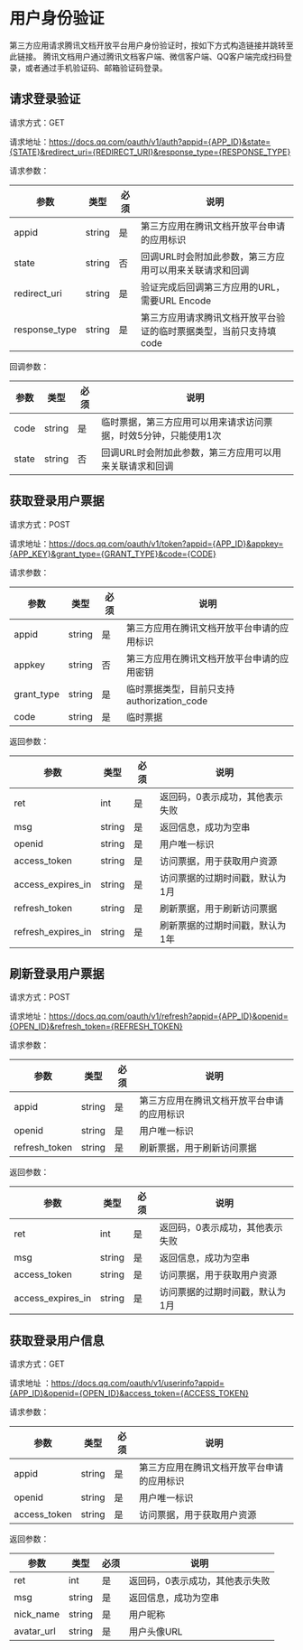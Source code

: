 # 用户身份验证

第三方应用请求腾讯文档开放平台用户身份验证时，按如下方式构造链接并跳转至此链接。
腾讯文档用户通过腾讯文档客户端、微信客户端、QQ客户端完成扫码登录，或者通过手机验证码、邮箱验证码登录。

## 请求登录验证

请求方式：GET

请求地址：https://docs.qq.com/oauth/v1/auth?appid={APP_ID}&state={STATE}&redirect_uri={REDIRECT_URI}&response_type={RESPONSE_TYPE}

请求参数：

| 参数 | 类型 | 必须 | 说明 |
| --- | --- | --- | --- |
| appid | string | 是 | 第三方应用在腾讯文档开放平台申请的应用标识
| state | string | 否 | 回调URL时会附加此参数，第三方应用可以用来关联请求和回调
| redirect_uri | string | 是 | 验证完成后回调第三方应用的URL，需要URL Encode
| response_type | string | 是 | 第三方应用请求腾讯文档开放平台验证的临时票据类型，当前只支持填code

回调参数：

| 参数 | 类型 | 必须 | 说明 |
| --- | --- | --- | --- |
| code | string | 是 | 临时票据，第三方应用可以用来请求访问票据，时效5分钟，只能使用1次
| state | string | 否 | 回调URL时会附加此参数，第三方应用可以用来关联请求和回调

## 获取登录用户票据

请求方式：POST

请求地址：https://docs.qq.com/oauth/v1/token?appid={APP_ID}&appkey={APP_KEY}&grant_type={GRANT_TYPE}&code={CODE}

请求参数：

| 参数 | 类型 | 必须 | 说明 |
| --- | --- | --- | --- |
| appid | string | 是 | 第三方应用在腾讯文档开放平台申请的应用标识
| appkey | string | 否 | 第三方应用在腾讯文档开放平台申请的应用密钥
| grant_type | string | 是 | 临时票据类型，目前只支持authorization_code
| code | string | 是 | 临时票据

返回参数：

| 参数 | 类型 | 必须 | 说明 |
| --- | --- | --- | --- |
| ret | int | 是 | 返回码，0表示成功，其他表示失败
| msg | string | 是 | 返回信息，成功为空串
| openid | string | 是 | 用户唯一标识
| access_token | string | 是 | 访问票据，用于获取用户资源
| access_expires_in | string | 是 | 访问票据的过期时间戳，默认为1月
| refresh_token | string | 是 | 刷新票据，用于刷新访问票据
| refresh_expires_in | string | 是 | 刷新票据的过期时间戳，默认为1年

## 刷新登录用户票据

请求方式：POST

请求地址：https://docs.qq.com/oauth/v1/refresh?appid={APP_ID}&openid={OPEN_ID}&refresh_token={REFRESH_TOKEN}

请求参数：

| 参数 | 类型 | 必须 | 说明 |
| --- | --- | --- | --- |
| appid | string | 是 | 第三方应用在腾讯文档开放平台申请的应用标识
| openid | string | 是 | 用户唯一标识
| refresh_token | string | 是 | 刷新票据，用于刷新访问票据

返回参数：

| 参数 | 类型 | 必须 | 说明 |
| --- | --- | --- | --- |
| ret | int | 是 | 返回码，0表示成功，其他表示失败
| msg | string | 是 | 返回信息，成功为空串
| access_token | string | 是 | 访问票据，用于获取用户资源
| access_expires_in | string | 是 | 访问票据的过期时间戳，默认为1月

## 获取登录用户信息

请求方式：GET

请求地址 ：https://docs.qq.com/oauth/v1/userinfo?appid={APP_ID}&openid={OPEN_ID}&access_token={ACCESS_TOKEN}

请求参数：

| 参数 | 类型 | 必须 | 说明 |
| --- | --- | --- | --- |
| appid | string | 是 | 第三方应用在腾讯文档开放平台申请的应用标识
| openid | string | 是 | 用户唯一标识
| access_token | string | 是 | 访问票据，用于获取用户资源

返回参数：

| 参数 | 类型 | 必须 | 说明 |
| --- | --- | --- | --- |
| ret | int | 是 | 返回码，0表示成功，其他表示失败
| msg | string | 是 | 返回信息，成功为空串
| nick_name | string | 是 | 用户昵称
| avatar_url | string | 是 | 用户头像URL
